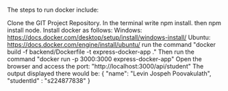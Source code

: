 The steps to run docker include:




Clone the GIT Project Repository.
In the terminal write npm install.
then npm install node.
Install docker as follows:
Windows: https://docs.docker.com/desktop/setup/install/windows-install/
Ubuntu: https://docs.docker.com/engine/install/ubuntu/
run the command
"docker build -f backend/Dockerfile -t express-docker-app ."
Then run the command
"docker run -p 3000:3000 express-docker-app"
Open the browser and access the port:
"http://localhost:3000/api/student"
The output displayed there would be:
{ "name": "Levin Jospeh Poovakulath", "studentId" : "s224877838" }
